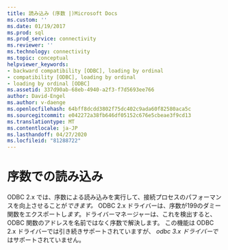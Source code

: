 ```yaml
---
title: 読み込み (序数 |)Microsoft Docs
ms.custom: ''
ms.date: 01/19/2017
ms.prod: sql
ms.prod_service: connectivity
ms.reviewer: ''
ms.technology: connectivity
ms.topic: conceptual
helpviewer_keywords:
- backward compatibility [ODBC], loading by ordinal
- compatibility [ODBC], loading by ordinal
- loading by ordinal [ODBC]
ms.assetid: 337d90ab-68eb-4940-a2f3-f7d5693ee766
author: David-Engel
ms.author: v-daenge
ms.openlocfilehash: 64bff8dcdd3802f75dc402c9ada60f82580aca5c
ms.sourcegitcommit: e042272a38fb646df05152c676e5cbeae3f9cd13
ms.translationtype: MT
ms.contentlocale: ja-JP
ms.lasthandoff: 04/27/2020
ms.locfileid: "81288722"
---
```

# <a name="loading-by-ordinal"></a>序数での読み込み
ODBC 2.x では、序数による読み込みを実行して、接続プロセスのパフォーマンスを向上させることが*できます。* ODBC 2.x ドライバーは、序数が199のダミー関数をエクスポートし*ます*。ドライバーマネージャーは、これを検出すると、ODBC 関数のアドレスを名前ではなく序数で解決します。 この機能は ODBC 2.x ドライバーでは引き続きサポートされていますが、 *odbc* *3.x ドライバーで*はサポートされていません。
